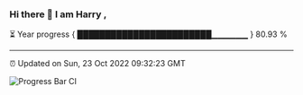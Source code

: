 ### Hi there 👋 I am Harry , 

⏳ Year progress { ████████████████████████▁▁▁▁▁▁ } 80.93 %

---

⏰ Updated on Sun, 23 Oct 2022 09:32:23 GMT

![Progress Bar CI](https://github.com/duykhang68/duykhang68/workflows/Progress%20Bar%20CI/badge.svg)
